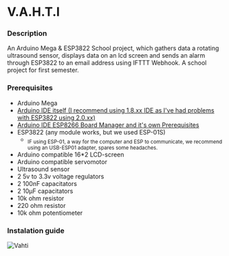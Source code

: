 # V.A.H.T.I
### Description
An Arduino Mega & ESP3822 School project, which gathers data a rotating ultrasound sensor, displays data on an lcd screen and sends an alarm through ESP3822 to an email address using IFTTT Webhook. A school project for first semester.

### Prerequisites
- Arduino Mega
- <a href="https://www.arduino.cc/en/software">Arduino IDE itself (I recommend using 1.8.xx IDE as I've had problems with ESP3822 using 2.0.xx)</a>
- <a href="https://arduino-esp8266.readthedocs.io/en/latest/installing.html">Arduino IDE ESP8266 Board Manager and it's own Prerequisites</a>
- ESP3822 (any module works, but we used ESP-01S)
  - <sub>IF using ESP-01, a way for the computer and ESP to communicate, we recommend using an USB-ESP01 adapter, spares some headaches.</sub>
- Arduino compatible 16*2 LCD-screen
- Arduino compatible servomotor
- Ultrasound sensor
- 2 5v to 3.3v voltage regulators
- 2 100nF capacitators
- 2 10µF capacitators
- 10k ohm resistor
- 220 ohm resistor
- 10k ohm potentiometer

### Instalation guide
![Vahti](https://github.com/SakRoi/V.A.H.T.I/blob/main/vahti.png)
